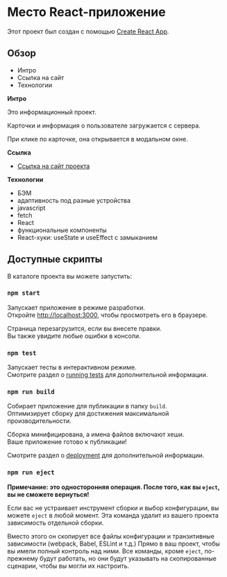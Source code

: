 # Место React-приложение

Этот проект был создан с помощью [Create React App](https://github.com/facebook/create-react-app).

## Обзор
* Интро
* Ссылка на сайт
* Технологии

**Интро**

Это информационный проект.

Карточки и информация о пользователе загружается с сервера.

При клике по карточке, она открывается в модальном окне.

**Ссылка**

* [Ссылка на сайт проекта](https://sunlight-nadezhda.github.io/mesto-react/index.html)

**Технологии**

* БЭМ
* адаптивность под разные устройства
* javascript
* fetch
* React
* функциональные компоненты
* React-хуки: useState и useEffect с замыканием

## Доступные скрипты

В каталоге проекта вы можете запустить:

### `npm start`

Запускает приложение в режиме разработки.\
Откройте [http://localhost:3000](http://localhost:3000), чтобы просмотреть его в браузере.

Страница перезагрузится, если вы внесете правки.\
Вы также увидите любые ошибки в консоли.

### `npm test`

Запускает тесты в интерактивном режиме.\
Смотрите раздел о [running tests](https://facebook.github.io/create-react-app/docs/running-tests) для дополнительной информации.

### `npm run build`

Собирает приложение для публикации в папку `build`.\
Оптимизирует сборку для достижения максимальной производительности.

Сборка минифицирована, а имена файлов включают хеши.\
Ваше приложение готово к публикации!

Смотрите раздел о [deployment](https://facebook.github.io/create-react-app/docs/deployment) для дополнительной информации.

### `npm run eject`

**Примечание: это односторонняя операция. После того, как вы `eject`, вы не сможете вернуться!**

Если вас не устраивает инструмент сборки и выбор конфигурации, вы можете `eject` в любой момент. Эта команда удалит из вашего проекта зависимость отдельной сборки.

Вместо этого он скопирует все файлы конфигурации и транзитивные зависимости (webpack, Babel, ESLint и т.д.) Прямо в ваш проект, чтобы вы имели полный контроль над ними. Все команды, кроме `eject`, по-прежнему будут работать, но они будут указывать на скопированные сценарии, чтобы вы могли их настроить.

